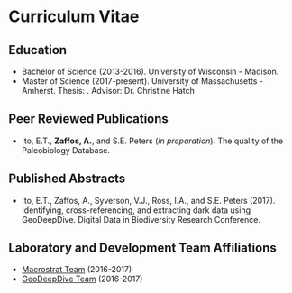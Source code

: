# Curriculum Vitae

## Education
+ Bachelor of Science (2013-2016). University of Wisconsin - Madison. 
+ Master of Science (2017-present). University of Massachusetts - Amherst. Thesis:  . Advisor: Dr. Christine Hatch 

## Peer Reviewed Publications
+ Ito, E.T., **Zaffos, A.**, and S.E. Peters (*in preparation*). The quality of the Paleobiology Database.

## Published Abstracts
+ Ito, E.T., Zaffos, A., Syverson, V.J., Ross, I.A., and S.E. Peters (2017). Identifying, cross-referencing, and extracting dark data using GeoDeepDive. Digital Data in Biodiversity Research Conference.

## Laboratory and Development Team Affiliations
+ [Macrostrat Team](https://macrostrat.org/) (2016-2017)
+ [GeoDeepDive Team](https://geodeepdive.org/) (2016-2017)



